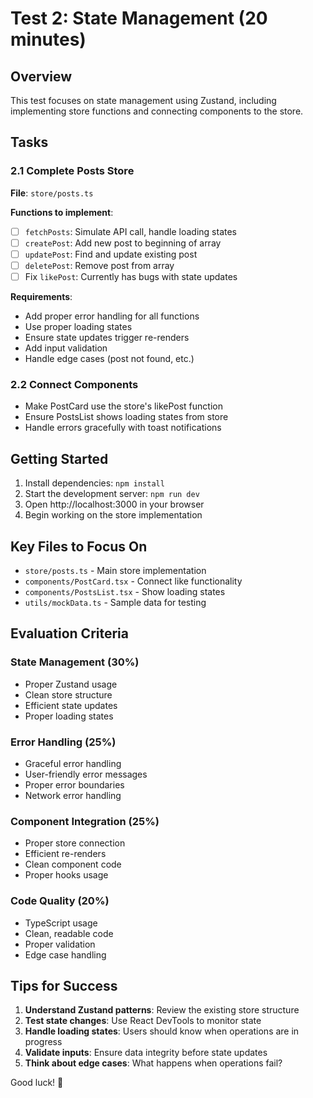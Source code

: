 # Test 2: State Management (20 minutes)

## Overview
This test focuses on state management using Zustand, including implementing store functions and connecting components to the store.

## Tasks

### 2.1 Complete Posts Store
**File**: `store/posts.ts`

**Functions to implement**:
- [ ] `fetchPosts`: Simulate API call, handle loading states
- [ ] `createPost`: Add new post to beginning of array
- [ ] `updatePost`: Find and update existing post
- [ ] `deletePost`: Remove post from array
- [ ] Fix `likePost`: Currently has bugs with state updates

**Requirements**:
- Add proper error handling for all functions
- Use proper loading states
- Ensure state updates trigger re-renders
- Add input validation
- Handle edge cases (post not found, etc.)

### 2.2 Connect Components
- Make PostCard use the store's likePost function
- Ensure PostsList shows loading states from store
- Handle errors gracefully with toast notifications

## Getting Started

1. Install dependencies: `npm install`
2. Start the development server: `npm run dev`
3. Open http://localhost:3000 in your browser
4. Begin working on the store implementation

## Key Files to Focus On

- `store/posts.ts` - Main store implementation
- `components/PostCard.tsx` - Connect like functionality
- `components/PostsList.tsx` - Show loading states
- `utils/mockData.ts` - Sample data for testing

## Evaluation Criteria

### State Management (30%)
- Proper Zustand usage
- Clean store structure
- Efficient state updates
- Proper loading states

### Error Handling (25%)
- Graceful error handling
- User-friendly error messages
- Proper error boundaries
- Network error handling

### Component Integration (25%)
- Proper store connection
- Efficient re-renders
- Clean component code
- Proper hooks usage

### Code Quality (20%)
- TypeScript usage
- Clean, readable code
- Proper validation
- Edge case handling

## Tips for Success

1. **Understand Zustand patterns**: Review the existing store structure
2. **Test state changes**: Use React DevTools to monitor state
3. **Handle loading states**: Users should know when operations are in progress
4. **Validate inputs**: Ensure data integrity before state updates
5. **Think about edge cases**: What happens when operations fail?

Good luck! 🚀
